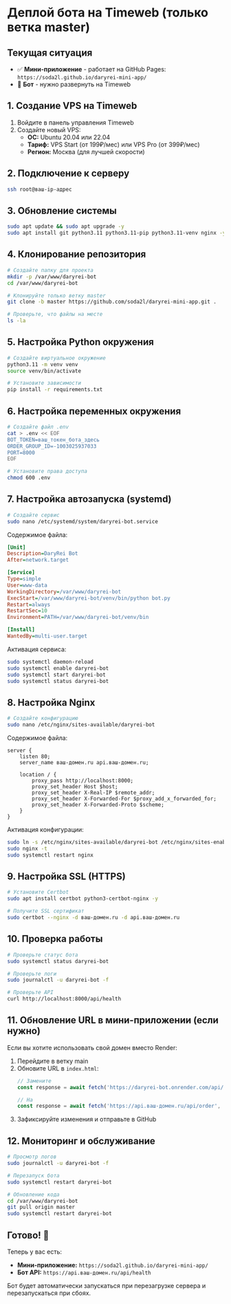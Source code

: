 # Деплой бота на Timeweb (только ветка master)

## Текущая ситуация
- ✅ **Мини-приложение** - работает на GitHub Pages: `https://soda2l.github.io/daryrei-mini-app/`
- 🔄 **Бот** - нужно развернуть на Timeweb

## 1. Создание VPS на Timeweb

1. Войдите в панель управления Timeweb
2. Создайте новый VPS:
   - **ОС:** Ubuntu 20.04 или 22.04
   - **Тариф:** VPS Start (от 199₽/мес) или VPS Pro (от 399₽/мес)
   - **Регион:** Москва (для лучшей скорости)

## 2. Подключение к серверу

```bash
ssh root@ваш-ip-адрес
```

## 3. Обновление системы

```bash
sudo apt update && sudo apt upgrade -y
sudo apt install git python3.11 python3.11-pip python3.11-venv nginx -y
```

## 4. Клонирование репозитория

```bash
# Создайте папку для проекта
mkdir -p /var/www/daryrei-bot
cd /var/www/daryrei-bot

# Клонируйте только ветку master
git clone -b master https://github.com/soda2l/daryrei-mini-app.git .

# Проверьте, что файлы на месте
ls -la
```

## 5. Настройка Python окружения

```bash
# Создайте виртуальное окружение
python3.11 -m venv venv
source venv/bin/activate

# Установите зависимости
pip install -r requirements.txt
```

## 6. Настройка переменных окружения

```bash
# Создайте файл .env
cat > .env << EOF
BOT_TOKEN=ваш_токен_бота_здесь
ORDER_GROUP_ID=-1003025937033
PORT=8000
EOF

# Установите права доступа
chmod 600 .env
```

## 7. Настройка автозапуска (systemd)

```bash
# Создайте сервис
sudo nano /etc/systemd/system/daryrei-bot.service
```

Содержимое файла:
```ini
[Unit]
Description=DaryRei Bot
After=network.target

[Service]
Type=simple
User=www-data
WorkingDirectory=/var/www/daryrei-bot
ExecStart=/var/www/daryrei-bot/venv/bin/python bot.py
Restart=always
RestartSec=10
Environment=PATH=/var/www/daryrei-bot/venv/bin

[Install]
WantedBy=multi-user.target
```

Активация сервиса:
```bash
sudo systemctl daemon-reload
sudo systemctl enable daryrei-bot
sudo systemctl start daryrei-bot
sudo systemctl status daryrei-bot
```

## 8. Настройка Nginx

```bash
# Создайте конфигурацию
sudo nano /etc/nginx/sites-available/daryrei-bot
```

Содержимое файла:
```nginx
server {
    listen 80;
    server_name ваш-домен.ru api.ваш-домен.ru;

    location / {
        proxy_pass http://localhost:8000;
        proxy_set_header Host $host;
        proxy_set_header X-Real-IP $remote_addr;
        proxy_set_header X-Forwarded-For $proxy_add_x_forwarded_for;
        proxy_set_header X-Forwarded-Proto $scheme;
    }
}
```

Активация конфигурации:
```bash
sudo ln -s /etc/nginx/sites-available/daryrei-bot /etc/nginx/sites-enabled/
sudo nginx -t
sudo systemctl restart nginx
```

## 9. Настройка SSL (HTTPS)

```bash
# Установите Certbot
sudo apt install certbot python3-certbot-nginx -y

# Получите SSL сертификат
sudo certbot --nginx -d ваш-домен.ru -d api.ваш-домен.ru
```

## 10. Проверка работы

```bash
# Проверьте статус бота
sudo systemctl status daryrei-bot

# Проверьте логи
sudo journalctl -u daryrei-bot -f

# Проверьте API
curl http://localhost:8000/api/health
```

## 11. Обновление URL в мини-приложении (если нужно)

Если вы хотите использовать свой домен вместо Render:

1. Перейдите в ветку main
2. Обновите URL в `index.html`:
   ```javascript
   // Замените
   const response = await fetch('https://daryrei-bot.onrender.com/api/order', {
   
   // На
   const response = await fetch('https://api.ваш-домен.ru/api/order', {
   ```
3. Зафиксируйте изменения и отправьте в GitHub

## 12. Мониторинг и обслуживание

```bash
# Просмотр логов
sudo journalctl -u daryrei-bot -f

# Перезапуск бота
sudo systemctl restart daryrei-bot

# Обновление кода
cd /var/www/daryrei-bot
git pull origin master
sudo systemctl restart daryrei-bot
```

## Готово! 🎉

Теперь у вас есть:
- **Мини-приложение:** `https://soda2l.github.io/daryrei-mini-app/`
- **Бот API:** `https://api.ваш-домен.ru/api/health`

Бот будет автоматически запускаться при перезагрузке сервера и перезапускаться при сбоях.
